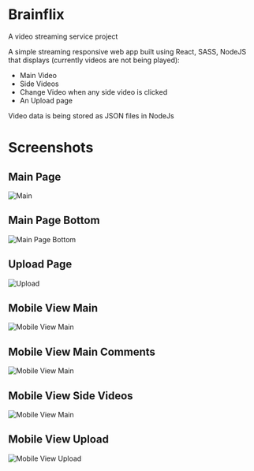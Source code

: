 # Brainflix
A video streaming service project

A simple streaming responsive web app built using React, SASS, NodeJS that displays (currently videos are not being played):
- Main Video
- Side Videos
- Change Video when any side video is clicked
- An Upload page

Video data is being stored as JSON files in NodeJs

# Screenshots

## Main Page
![Main](./screenshots/main-page.PNG)

## Main Page Bottom
![Main Page Bottom](./screenshots/main-page-bottom.PNG)

## Upload Page
![Upload](./screenshots/upload-page.PNG)

## Mobile View Main
![Mobile View Main](./screenshots/mobile-view-main.PNG)

## Mobile View Main Comments
![Mobile View Main](./screenshots/mobile-view-main-comments.PNG)

## Mobile View Side Videos
![Mobile View Main](./screenshots/mobile-view-side-videos.PNG)

## Mobile View Upload
![Mobile View Upload](./screenshots/mobile-view-upload.PNG)
